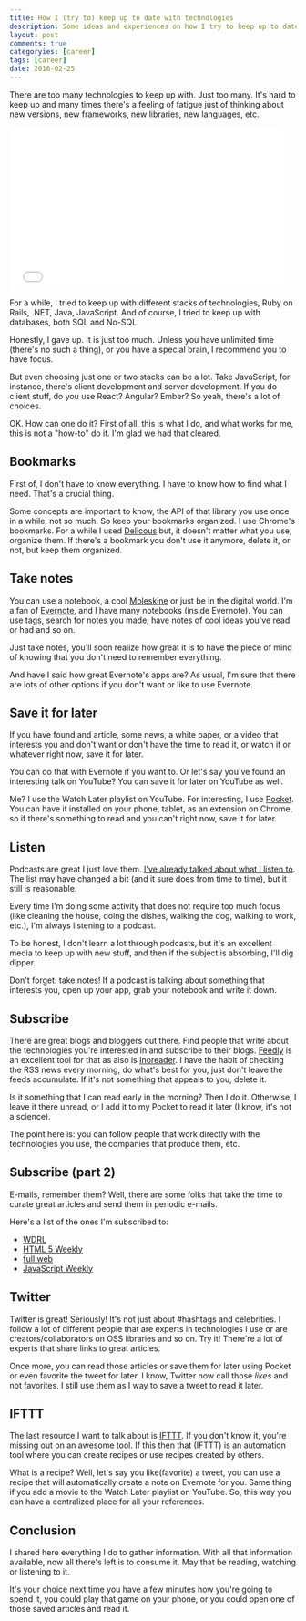 ```yaml
---
title: How I (try to) keep up to date with technologies
description: Some ideas and experiences on how I try to keep up to date with technologies.
layout: post
comments: true
categoryies: [career]
tags: [career]
date: 2016-02-25
---
```

There are too many technologies to keep up with. Just too many. It's hard to keep up and many times there's a feeling of fatigue just of thinking about new versions, new frameworks, new libraries, new languages, etc.
<!-- more -->
<iframe src="//giphy.com/embed/PPW6LRDNhegRG?html5=true" width="480" height="286" frameBorder="0" class="giphy-embed" allowFullScreen></iframe><p><a href="http://giphy.com/gifs/overwhelmed-joseph-gordon-levit-PPW6LRDNhegRG"></a></p>

For a while, I tried to keep up with different stacks of technologies, Ruby on Rails, .NET, Java, JavaScript. And of course, I tried to keep up with databases, both SQL and No-SQL.

Honestly, I gave up. It is just too much. Unless you have unlimited time (there's no such a thing), or you have a special brain, I recommend you to have focus.

But even choosing just one or two stacks can be a lot. Take JavaScript, for instance, there's client development and server development. If you do client stuff, do you use React? Angular? Ember? So yeah, there's a lot of choices.

OK. How can one do it? First of all, this is what I do, and what works for me, this is not a "how-to" do it. I'm glad we had that cleared.

## Bookmarks

First of, I don't have to know everything. I have to know how to find what I need. That's a crucial thing. 

Some concepts are important to know, the API of that library you use once in a while, not so much. So keep your bookmarks organized. I use Chrome's bookmarks. For a while I used [Delicous](https://delicious.com/) but, it doesn't matter what you use, organize them. If there's a bookmark you don't use it anymore, delete it, or not, but keep them organized.

## Take notes

You can use a notebook, a cool [Moleskine](http://www.moleskine.com/en/) or just be in the digital world. I'm a fan of [Evernote](https://evernote.com/), and I have many notebooks (inside Evernote). You can use tags, search for notes you made,  have notes of cool ideas you've read or had and so on. 

Just take notes, you'll soon realize how great it is to have the piece of mind of knowing that you don't need to remember everything.

And have I said how great Evernote's apps are? As usual, I'm sure that there are lots of other options if you don't want or like to use Evernote.

## Save it for later

If you have found and article, some news, a white paper, or a video that interests you and don't want or don't have the time to read it,  or watch it or whatever right now, save it for later. 

You can do that with Evernote if you want to. Or let's say you've found an interesting talk on YouTube? You can save it for later on YouTube as well.

Me? I use the Watch Later playlist on YouTube. For interesting, I use [Pocket](https://getpocket.com/). You can have it installed on your phone, tablet, as an extension on Chrome, so if there's something to read and you can't right now, save it for later.

<script async src="//pagead2.googlesyndication.com/pagead/js/adsbygoogle.js"></script>
<!-- Responsive content -->
<ins class="adsbygoogle"
     style="display:block"
     data-ad-client="ca-pub-1865353648221711"
     data-ad-slot="8499334570"
     data-ad-format="auto"></ins>
<script>
(adsbygoogle = window.adsbygoogle || []).push({});
</script> 

## Listen

Podcasts are great I just love them. [I've already talked about what I listen to](http://templecoding.com/blog/2015/10/06/whats-on-my-playlist-podcasts-i-listen-to/). The list may have changed a bit (and it sure does from time to time), but it still is reasonable.

Every time I'm doing some activity that does not require too much focus (like cleaning the house, doing the dishes, walking the dog, walking to work, etc.), I'm always listening to a podcast.

To be honest, I don't learn a lot through podcasts, but it's an excellent media to keep up with new stuff, and then if the subject is absorbing, I'll dig dipper.

Don't forget: take notes! If a podcast is talking about something that interests you, open up your app, grab your notebook and write it down.

## Subscribe

There are great blogs and bloggers out there. Find people that write about the technologies you're interested in and subscribe to their blogs. [Feedly](https://feedly.com/) is an excellent tool for that as also is [Inoreader](https://www.inoreader.com). I have the habit of checking the RSS news every morning, do what's best for you, just don't leave the feeds accumulate. If it's not something that appeals to you, delete it.

Is it something that I can read early in the morning? Then I do it. Otherwise, I leave it there unread, or I add it to my Pocket to read it later (I know, it's not a science).

The point here is: you can follow people that work directly with the technologies you use, the companies that produce them, etc.

## Subscribe (part 2)

E-mails, remember them? Well, there are some folks that take the time to curate great articles and send them in periodic e-mails.

Here's a list of the ones I'm subscribed to:

- [WDRL](https://wdrl.info/)
- [HTML 5 Weekly](http://html5weekly.com/)
- [full web](http://fullweb.io/)
- [JavaScript Weekly](http://javascriptweekly.com/)

## Twitter

Twitter is great! Seriously! It's not just about #hashtags and celebrities. I follow a lot of different people that are experts in technologies I use or are creators/collaborators on OSS libraries and so on. Try it! There're a lot of experts that share links to great articles. 

Once more, you can read those articles or save them for later using Pocket or even favorite the tweet for later. I know, Twitter now call those *likes* and not favorites. I still use them as I way to save a tweet to read it later.

## IFTTT

The last resource I want to talk about is [IFTTT](https://ifttt.com/). If you don't know it, you're missing out on an awesome tool. If this then that (IFTTT) is an automation tool where you can create recipes or use recipes created by others.

What is a recipe? Well, let's say you like(favorite) a tweet, you can use a recipe that will automatically create a note on Evernote for you. Same thing if you add a movie to the Watch Later playlist on YouTube. So, this way you can have a centralized place for all your references. 

## Conclusion

I shared here everything I do to gather information. With all that information available, now all there's left is to consume it. May that be reading, watching or listening to it. 

It's your choice next time you have a few minutes how you're going to spend it, you could play that game on your phone, or you could open one of those saved articles and read it.
